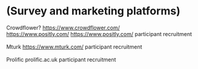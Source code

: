 # (Survey and marketing platforms)

Crowdflower? https://www.crowdflower.com/ \
&#x20;https://www.positly.com/ https://www.positly.com/ participant recruitment \
\
Mturk https://www.mturk.com/ participant recruitment \
\
Prolific prolific.ac.uk participant recruitment
